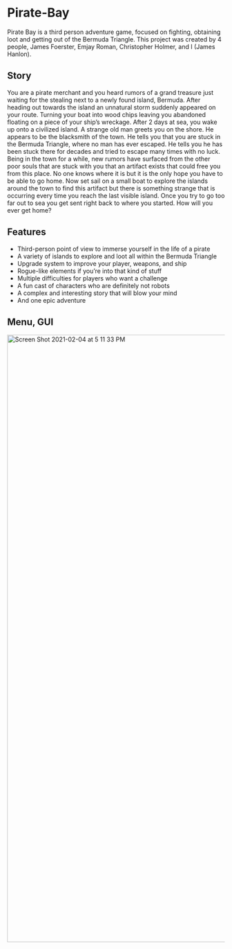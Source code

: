 # Pirate-Bay
Pirate Bay is a third person adventure game, focused on fighting, obtaining loot and getting out of the Bermuda Triangle.  This project was created by 4 people,
James Foerster, Emjay Roman, Christopher Holmer, and I (James Hanlon).

## Story
You are a pirate merchant and you heard rumors of a grand treasure just waiting for the stealing next to a newly found island, Bermuda. After heading out towards the island an unnatural storm suddenly appeared on your route. Turning your boat into wood chips leaving you abandoned floating on a piece of your ship’s wreckage. After 2 days at sea, you wake up onto a civilized island. A strange old man greets you on the shore. He appears to be the blacksmith of the town. He tells you that you are stuck in the Bermuda Triangle, where no man has ever escaped. He tells you he has been stuck there for decades and tried to escape many times with no luck. Being in the town for a while, new rumors have surfaced from the other poor souls that are stuck with you that an artifact exists that could free you from this place. No one knows where it is but it is the only hope you have to be able to go home. Now set sail on a small boat to explore the islands around the town to find this artifact but there is something strange that is occurring every time you reach the last visible island. Once you try to go too far out to sea you get sent right back to where you started. How will you ever get home? 

## Features
  - Third-person point of view to immerse yourself in the life of a pirate
  - A variety of islands to explore and loot all within the Bermuda Triangle
  - Upgrade system to improve your player, weapons, and ship
  - Rogue-like elements if you’re into that kind of stuff
  - Multiple difficulties for players who want a challenge
  - A fun cast of characters who are definitely not robots
  - A complex and interesting story that will blow your mind
  - And one epic adventure

## Menu, GUI
<img width="1403" alt="Screen Shot 2021-02-04 at 5 11 33 PM" src="https://user-images.githubusercontent.com/71845592/106979324-f3a9dd00-6712-11eb-8e74-65700703d4fe.png">


